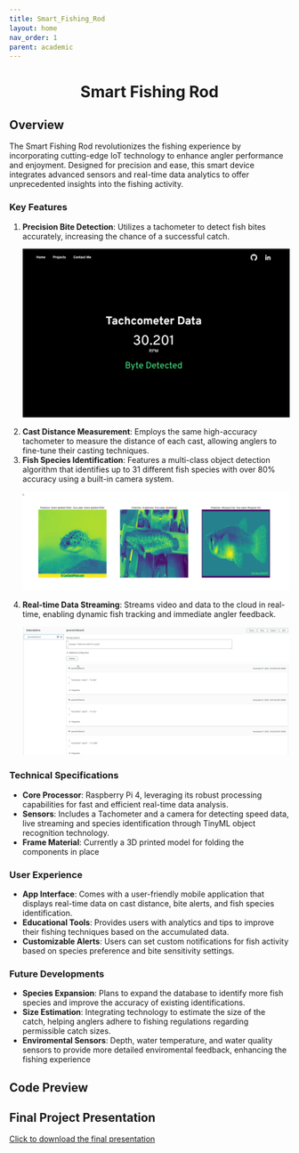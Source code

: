 ```yaml
---
title: Smart_Fishing_Rod
layout: home
nav_order: 1
parent: academic
---
```


<h1 align="center"> Smart Fishing Rod </h1>


<h2>Overview</h2>

The Smart Fishing Rod revolutionizes the fishing experience by incorporating cutting-edge IoT technology to enhance angler performance and enjoyment. Designed for precision and ease, this smart device integrates advanced sensors and real-time data analytics to offer unprecedented insights into the fishing activity.

<h3>Key Features</h3>
<ol>
    <li><b>Precision Bite Detection</b>:
        Utilizes a tachometer to detect fish bites accurately, increasing the chance of a successful catch. </li>
        
<p align="center"><img src= "/images/fishing-rod/fishingRodUI.png" Width=600/>
    <li><b>Cast Distance Measurement</b>:
        Employs the same high-accuracy tachometer to measure the distance of each cast, allowing anglers to fine-tune their casting techniques.</li>
    <li><b>Fish Species Identification</b>:
        Features a multi-class object detection algorithm that identifies up to 31 different fish species with over 80% accuracy using a built-in camera system.</li>
        
<p align="center"><img src= "/images/fishing-rod/ML-fish-detection.png" width=700>
    <li><b>Real-time Data Streaming</b>:
        Streams video and data to the cloud in real-time, enabling dynamic fish tracking and immediate angler feedback.</li>
        
 <p align="center"><img src= "/images/fishing-rod/fishingRodAWS.png" width=600>
</ol>

<h3>Technical Specifications</h3>

<ul>
    <li><b>Core Processor</b>:
        Raspberry Pi 4, leveraging its robust processing capabilities for fast and efficient real-time data analysis.</li>
    <li><b>Sensors</b>:
        Includes a Tachometer and a camera for detecting speed data, live streaming and species identification through TinyML object recognition technology. </li>
    <li><b>Frame Material</b>:
        Currently a 3D printed model for folding the components in place</li>
</ul>

<h3>User Experience</h3>

<ul>
    <li><b>App Interface</b>:
        Comes with a user-friendly mobile application that displays real-time data on cast distance, bite alerts, and fish species identification.</li>
    <li><b>Educational Tools</b>:
        Provides users with analytics and tips to improve their fishing techniques based on the accumulated data.</li>
    <li><b>Customizable Alerts</b>:
        Users can set custom notifications for fish activity based on species preference and bite sensitivity settings.</li>
</ul>

<h3>Future Developments</h3>

<ul>
    <li><b>Species Expansion</b>:
        Plans to expand the database to identify more fish species and improve the accuracy of existing identifications.</li>
    <li><b>Size Estimation</b>:
        Integrating technology to estimate the size of the catch, helping anglers adhere to fishing regulations regarding permissible catch sizes.</li>
    <li><b>Enviromental Sensors</b>:
        Depth, water temperature, and water quality sensors to provide more detailed enviromental feedback, enhancing the fishing experience</li>
</ul>

<h2>Code Preview</h2>

<h2>Final Project Presentation</h2>
<a href="https://trankley.github.io/images/fishing-rod/SmartFishingRodFull">Click to download the final presentation</a>
